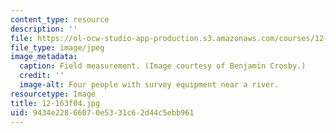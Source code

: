 ```yaml
---
content_type: resource
description: ''
file: https://ol-ocw-studio-app-production.s3.amazonaws.com/courses/12-163-surface-processes-and-landscape-evolution-fall-2004/9434e22866070e5331c62d44c5ebb961_12-163f04.jpg
file_type: image/jpeg
image_metadata:
  caption: Field measurement. (Image courtesy of Benjamin Crosby.)
  credit: ''
  image-alt: Four people with survey equipment near a river.
resourcetype: Image
title: 12-163f04.jpg
uid: 9434e228-6607-0e53-31c6-2d44c5ebb961
---
```

